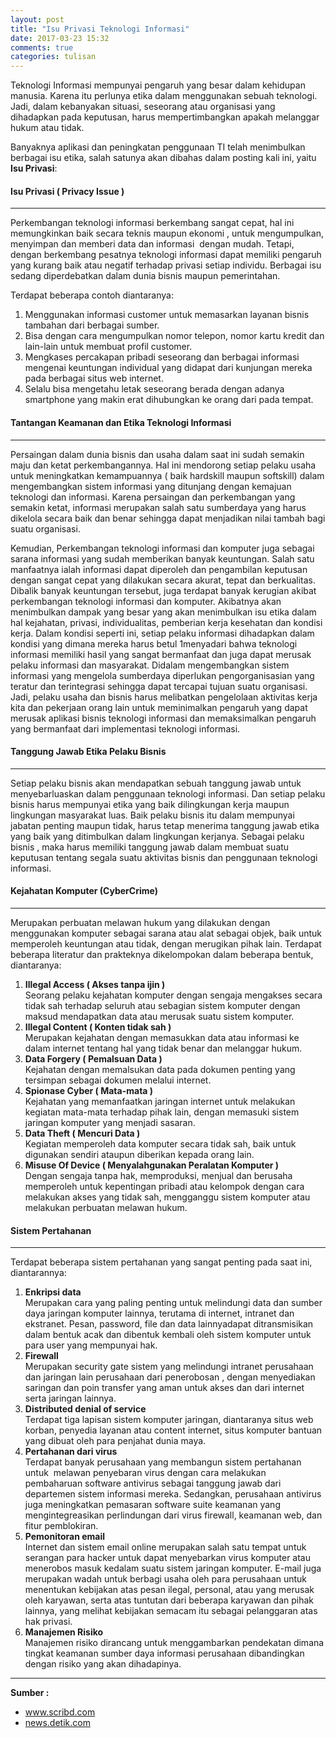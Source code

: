```yaml
---
layout: post
title: "Isu Privasi Teknologi Informasi"
date: 2017-03-23 15:32
comments: true
categories: tulisan
---
```

Teknologi Informasi mempunyai pengaruh yang besar dalam kehidupan manusia. Karena itu perlunya etika dalam menggunakan sebuah teknologi.
Jadi, dalam kebanyakan situasi, seseorang atau organisasi yang dihadapkan pada keputusan, harus mempertimbangkan apakah melanggar hukum atau tidak.
<!-- more -->

Banyaknya aplikasi dan peningkatan penggunaan TI telah menimbulkan berbagai isu etika, 
salah satunya akan dibahas dalam posting kali ini, yaitu <b>Isu Privasi</b>:

#### Isu Privasi ( Privacy Issue )

<hr />

Perkembangan teknologi informasi berkembang sangat cepat, hal ini memungkinkan baik secara teknis maupun ekonomi , untuk mengumpulkan, menyimpan dan memberi data dan informasi  dengan mudah. Tetapi, dengan berkembang pesatnya teknologi informasi dapat memiliki pengaruh yang kurang baik atau negatif terhadap privasi setiap individu. Berbagai isu sedang diperdebatkan dalam dunia bisnis maupun pemerintahan. 

Terdapat beberapa contoh diantaranya:
<ol>
<li>Menggunakan informasi customer untuk memasarkan layanan bisnis tambahan dari berbagai sumber.</li>
<li>Bisa dengan cara mengumpulkan nomor telepon, nomor kartu kredit dan lain-lain untuk membuat profil customer.</li>
<li>Mengkases percakapan pribadi seseorang dan berbagai informasi mengenai keuntungan individual yang didapat dari kunjungan mereka pada berbagai situs web internet.</li>
<li>Selalu bisa mengetahu letak seseorang berada dengan adanya smartphone yang makin erat dihubungkan ke orang dari pada tempat.</li>
</ol> 

#### Tantangan Keamanan dan Etika Teknologi Informasi

<hr />

Persaingan dalam dunia bisnis dan usaha dalam saat ini sudah semakin maju dan ketat perkembangannya. Hal ini mendorong setiap pelaku usaha untuk meningkatkan kemampuannya ( baik hardskill maupun softskill) dalam mengembangkan sistem informasi yang ditunjang dengan kemajuan teknologi dan informasi. Karena persaingan dan perkembangan yang semakin ketat, informasi merupakan salah satu sumberdaya yang harus dikelola secara baik dan benar sehingga dapat menjadikan nilai tambah bagi suatu organisasi.

Kemudian, Perkembangan teknologi informasi dan komputer juga sebagai sarana informasi yang sudah memberikan banyak keuntungan. Salah satu manfaatnya ialah informasi dapat diperoleh dan pengambilan keputusan dengan sangat cepat yang dilakukan secara akurat, tepat dan berkualitas. Dibalik banyak keuntungan tersebut, juga terdapat banyak kerugian akibat perkembangan teknologi informasi dan komputer. Akibatnya akan menimbulkan dampak yang besar yang akan menimbulkan isu etika dalam hal kejahatan, privasi, individualitas, pemberian kerja kesehatan dan kondisi kerja. Dalam kondisi seperti ini, setiap pelaku informasi dihadapkan dalam kondisi yang dimana mereka harus betul 1menyadari bahwa teknologi informasi memiliki hasil yang sangat bermanfaat dan juga dapat merusak pelaku informasi dan masyarakat. Didalam mengembangkan sistem informasi yang mengelola sumberdaya diperlukan pengorganisasian yang teratur dan terintegrasi sehingga dapat tercapai tujuan suatu organisasi. Jadi, pelaku usaha dan bisnis harus melibatkan pengelolaan aktivitas kerja kita dan pekerjaan orang lain untuk meminimalkan pengaruh yang dapat merusak aplikasi bisnis teknologi informasi dan memaksimalkan pengaruh yang bermanfaat dari implementasi teknologi informasi.

#### Tanggung Jawab Etika Pelaku Bisnis

<hr />

Setiap pelaku bisnis akan mendapatkan sebuah tanggung jawab untuk menyebarluaskan dalam penggunaan teknologi informasi. Dan setiap pelaku bisnis harus mempunyai etika yang baik dilingkungan kerja maupun lingkungan masyarakat luas. Baik pelaku bisnis itu dalam mempunyai jabatan penting maupun tidak, harus tetap menerima tanggung jawab etika yang baik yang ditimbulkan dalam lingkungan kerjanya. Sebagai pelaku bisnis , maka harus memiliki tanggung jawab dalam membuat suatu keputusan tentang segala suatu aktivitas bisnis dan penggunaan teknologi informasi.

#### Kejahatan Komputer (CyberCrime)

<hr />

Merupakan perbuatan melawan hukum yang dilakukan dengan menggunakan komputer sebagai sarana atau alat sebagai objek, baik untuk memperoleh keuntungan atau tidak, dengan merugikan pihak lain. Terdapat beberapa literatur dan prakteknya dikelompokan dalam beberapa bentuk, diantaranya:

<ol>
	<li><b>Illegal Access ( Akses tanpa ijin )</b><br />
	Seorang pelaku kejahatan komputer dengan sengaja mengakses secara tidak sah terhadap seluruh atau sebagian sistem komputer dengan maksud mendapatkan data atau merusak suatu sistem komputer.
	</li>
	<li><b>Illegal Content ( Konten tidak sah )</b><br />
	Merupakan kejahatan dengan memasukkan data atau informasi ke dalam internet tentang hal yang tidak benar dan melanggar hukum.
	</li>
	<li><b>Data Forgery ( Pemalsuan Data )</b><br />
	Kejahatan dengan memalsukan data pada dokumen penting yang tersimpan sebagai dokumen melalui internet.
	</li>
	<li><b>Spionase Cyber ( Mata-mata )</b><br />
	Kejahatan yang memanfaatkan jaringan internet untuk melakukan kegiatan mata-mata terhadap pihak lain, dengan memasuki sistem jaringan komputer yang menjadi sasaran.
	</li>
	<li><b>Data Theft ( Mencuri Data )</b><br />
	Kegiatan memperoleh data komputer secara tidak sah, baik untuk digunakan sendiri ataupun diberikan kepada orang lain.
	</li>
	<li><b>Misuse Of Device ( Menyalahgunakan Peralatan Komputer )</b><br />
	Dengan sengaja tanpa hak, memproduksi, menjual dan berusaha memperoleh untuk kepentingan pribadi atau kelompok dengan cara melakukan akses yang tidak sah, mengganggu sistem komputer atau melakukan perbuatan melawan hukum.
	</li>
</ol>

#### Sistem Pertahanan

<hr />

Terdapat beberapa sistem pertahanan yang sangat penting pada saat ini, diantarannya:

<ol>
	<li><b>Enkripsi data</b><br />
	Merupakan cara yang paling penting untuk melindungi data dan sumber daya jaringan komputer lainnya, terutama di internet, intranet dan ekstranet. Pesan, password, file dan data lainnyadapat ditransmisikan dalam bentuk acak dan dibentuk kembali oleh sistem komputer untuk para user yang mempunyai hak.
	</li>
	<li><b>Firewall</b><br />
	Merupakan security gate sistem yang melindungi intranet perusahaan dan jaringan lain perusahaan dari penerobosan , dengan menyediakan saringan dan poin transfer yang aman untuk akses dan dari internet  serta jaringan lainnya.
	</li>
	<li><b>Distributed denial of service</b><br />
	Terdapat tiga lapisan sistem komputer jaringan, diantaranya situs web korban, penyedia layanan atau content internet, situs komputer bantuan yang dibuat oleh para penjahat dunia maya.
	</li>
	<li><b>Pertahanan dari virus</b><br />
	Terdapat banyak perusahaan yang membangun sistem pertahanan untuk  melawan penyebaran virus dengan cara melakukan pembaharuan software antivirus sebagai tanggung jawab dari departemen sistem informasi mereka. Sedangkan, perusahaan antivirus juga meningkatkan pemasaran software suite keamanan yang mengintegreasikan perlindungan dari virus firewall, keamanan web, dan fitur pemblokiran.
	</li>
	<li><b>Pemonitoran email</b><br />
	Internet dan sistem email online merupakan salah satu tempat untuk serangan para hacker untuk dapat menyebarkan virus komputer atau menerobos masuk kedalam suatu sistem jaringan komputer. E-mail juga merupakan wadah untuk berbagi usaha oleh para perusahaan untuk menentukan kebijakan atas pesan ilegal, personal, atau yang merusak oleh karyawan, serta atas tuntutan dari beberapa karyawan dan pihak lainnya, yang melihat kebijakan semacam itu sebagai pelanggaran atas hak privasi.
	</li>
	<li><b>Manajemen Risiko</b><br />
	Manajemen risiko dirancang untuk menggambarkan pendekatan dimana tingkat keamanan sumber daya informasi perusahaan dibandingkan dengan risiko yang akan dihadapinya.
	</li>
</ol>

<hr />
<b>Sumber : </b>
<ul>
<li><a href="https://www.scribd.com/doc/42654932/Pengantar-Telematika-4ka04-Layanan-Telematika">www.scribd.com</a></li>
<li><a href="https://news.detik.com/berita/d-3356235/ini-7-poin-utama-revisi-uu-ite-yang-mulai-diberlakukan-hari-ini">news.detik.com</a></li>
</ul>



